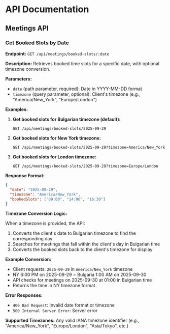 # API Documentation

## Meetings API

### Get Booked Slots by Date

**Endpoint:** `GET /api/meetings/booked-slots/:date`

**Description:** Retrieves booked time slots for a specific date, with optional timezone conversion.

**Parameters:**

- `date` (path parameter, required): Date in YYYY-MM-DD format
- `timezone` (query parameter, optional): Client's timezone (e.g., "America/New_York", "Europe/London")

**Examples:**

1. **Get booked slots for Bulgarian timezone (default):**

   ```
   GET /api/meetings/booked-slots/2025-09-29
   ```

2. **Get booked slots for New York timezone:**

   ```
   GET /api/meetings/booked-slots/2025-09-29?timezone=America/New_York
   ```

3. **Get booked slots for London timezone:**
   ```
   GET /api/meetings/booked-slots/2025-09-29?timezone=Europe/London
   ```

**Response Format:**

```json
{
  "date": "2025-09-29",
  "timezone": "America/New_York",
  "bookedSlots": ["09:00", "14:00", "16:30"]
}
```

**Timezone Conversion Logic:**

When a timezone is provided, the API:

1. Converts the client's date to Bulgarian timezone to find the corresponding day
2. Searches for meetings that fall within the client's day in Bulgarian time
3. Converts the booked slots back to the client's timezone for display

**Example Conversion:**

- Client requests: `2025-09-29` in `America/New_York` timezone
- NY 6:00 PM on 2025-09-29 = Bulgaria 1:00 AM on 2025-09-30
- API checks for meetings on 2025-09-30 at 01:00 in Bulgarian time
- Returns the time in NY timezone format

**Error Responses:**

- `400 Bad Request`: Invalid date format or timezone
- `500 Internal Server Error`: Server error

**Supported Timezones:**
Any valid IANA timezone identifier (e.g., "America/New_York", "Europe/London", "Asia/Tokyo", etc.)







